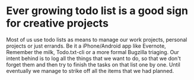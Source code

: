 Ever growing todo list is a good sign for creative projects
===
Most of us use todo lists as means to manage our work projects, personal projects or just errands. Be it a iPhone/Android app like Evernote, Remember the milk, Todo.txt-cli or a more formal Bugzilla triaging. Our intent behind is to log all the things that we want to do, so that we don't forget them and then try to finish the tasks on that list one by one. Until eventually we manage to strike off all the items that we had planned.

